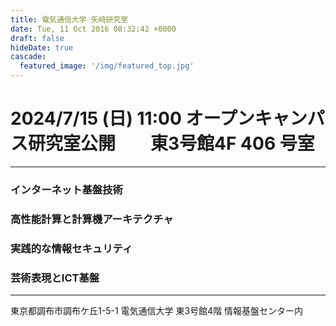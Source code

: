 ```yaml
---
title: 電気通信大学 矢﨑研究室
date: Tue, 11 Oct 2016 08:32:42 +0000
draft: false
hideDate: true
cascade:
  featured_image: '/img/featured_top.jpg'
---
```


# 2024/7/15 (日) 11:00 オープンキャンパス研究室公開　　東3号館4F 406 号室

---

### インターネット基盤技術
### 高性能計算と計算機アーキテクチャ
### 実践的な情報セキュリティ
### 芸術表現とICT基盤

---

東京都調布市調布ケ丘1-5-1 電気通信大学 東3号館4階 情報基盤センター内
